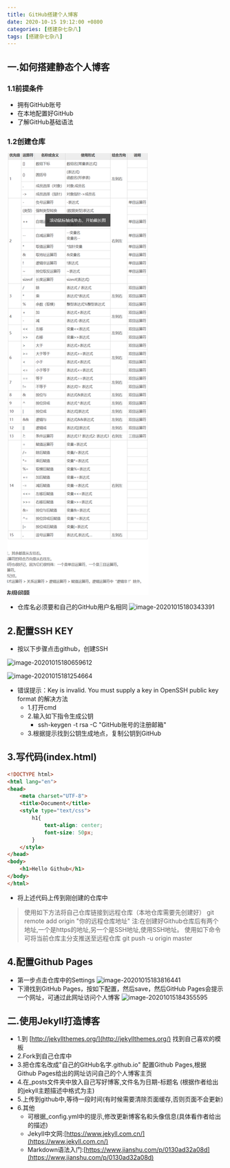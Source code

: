 ```yaml
---
title: GitHub搭建个人博客
date: 2020-10-15 19:12:00 +0800
categories: [搭建杂七杂八]
tags: [搭建杂七杂八]
---
```


## 一.如何搭建静态个人博客
### 1.1前提条件
+ 拥有GitHub账号
+ 在本地配置好GitHub
+ 了解GitHub基础语法

### 1.2创建仓库

![image-20201015180014758](https://github.com/creatorping/creatorping.github.io/blob/master/assets/img/typora-user-images/image-20201013193825154.png)
+ 仓库名必须要和自己的GitHub用户名相同
![image-20201015180343391](C:\Users\creator\AppData\Roaming\Typora\typora-user-images\image-20201015180343391.png)



## 2.配置SSH KEY
+ 按以下步骤点击github，创建SSH

![image-20201015180659612](C:\Users\creator\AppData\Roaming\Typora\typora-user-images\image-20201015180659612.png)

![image-20201015181254664](C:\Users\creator\AppData\Roaming\Typora\typora-user-images\image-20201015181254664.png)

+ 错误提示：Key is invalid. You must supply a key in OpenSSH public key format 的解决方法
	+ 1.打开cmd
	+ 2.输入如下指令生成公钥
		+ ssh-keygen -t rsa -C "GitHub账号的注册邮箱"
	+ 3.根据提示找到公钥生成地点，复制公钥到GitHub

## 3.写代码(index.html)
~~~html
<!DOCTYPE html>
<html lang="en">
<head>
    <meta charset="UTF-8">
    <title>Document</title>
    <style type="text/css">
        h1{
            text-align: center;
            font-size: 50px;
        }
    </style>
</head>
<body>
    <h1>Hello Github</h1>   
</body>
</html>
~~~

+ 将上述代码上传到刚创建的仓库中
>使用如下方法将自己仓库链接到远程仓库（本地仓库需要先创建好）
>git remote add origin "你的远程仓库地址"
>注:在创建好Github仓库后有两个地址,一个是https的地址,另一个是SSH地址,使用SSH地址。
>使用如下命令可将当前仓库主分支推送至远程仓库
>git push -u origin master

## 4.配置Github Pages
+ 第一步点击仓库中的Settings
![image-20201015183816441](C:\Users\creator\AppData\Roaming\Typora\typora-user-images\image-20201015183816441.png)
+ 下滑找到GitHub Pages，按如下配置，然后save，然后GitHub Pages会提示一个网址，可通过此网址访问个人博客
![image-20201015184355595](C:\Users\creator\AppData\Roaming\Typora\typora-user-images\image-20201015184355595.png)

## 二.使用Jekyll打造博客
+ 1.到 [http://jekyllthemes.org/](http://jekyllthemes.org/) 找到自己喜欢的模板
+ 2.Fork到自己仓库中
+ 3.把仓库名改成"自己的GitHub名字.github.io" 配置Github Pages,根据Github Pages给出的网址访问自己的个人博客主页
+ 4.在_posts文件夹中放入自己写好博客,文件名为日期-标题名 (根据作者给出的jekyll主题描述中格式为主)
+ 5.上传到github中,等待一段时间(有时候需要清除页面缓存,否则页面不会更新)
+ 6.其他
	+ 可根据_config.yml中的提示,修改更新博客名和头像信息(具体看作者给出的描述)
	+ Jekyll中文网:[https://www.jekyll.com.cn/](https://www.jekyll.com.cn/)
	+ Markdown语法入门:[https://www.jianshu.com/p/0130ad32a08d](https://www.jianshu.com/p/0130ad32a08d)
